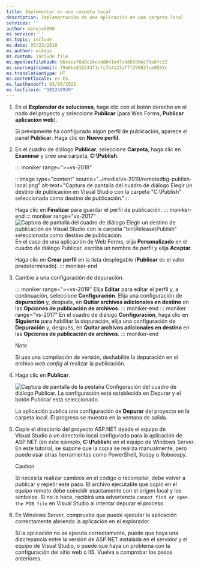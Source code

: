 ```yaml
---
title: Implementar en una carpeta local
description: Implementación de una aplicación en una carpeta local
services: ''
author: mikejo5000
ms.service: ''
ms.topic: include
ms.date: 05/23/2018
ms.author: mikejo
ms.custom: include file
ms.openlocfilehash: b6ceee76d8c24ccddb41e47c0865d96c79e6fc32
ms.sourcegitcommit: 79a6be815244f1cfc7b4123afff29983fce0555c
ms.translationtype: HT
ms.contentlocale: es-ES
ms.lasthandoff: 03/06/2021
ms.locfileid: "102249930"
---
```

1. En el **Explorador de soluciones**, haga clic con el botón derecho en el nodo del proyecto y seleccione **Publicar** (para Web Forms, **Publicar aplicación web**).

    Si previamente ha configurado algún perfil de publicación, aparece el panel **Publicar**. Haga clic en **Nuevo perfil**.

1. En el cuadro de diálogo **Publicar**, seleccione **Carpeta**, haga clic en **Examinar** y cree una carpeta, **C:\Publish**.

   ::: moniker range=">=vs-2019"

   :::image type="content" source="../media/vs-2019/remotedbg-publish-local.png" alt-text="Captura de pantalla del cuadro de diálogo Elegir un destino de publicación en Visual Studio con la carpeta &quot;C:\Publish&quot; seleccionada como destino de publicación.":::

   Haga clic en **Finalizar** para guardar el perfil de publicación.
   ::: moniker-end
   ::: moniker range="vs-2017"
   ![Captura de pantalla del cuadro de diálogo Elegir un destino de publicación en Visual Studio con la carpeta "bin\Release\Publish" seleccionada como destino de publicación.](../media/remotedbg_publish_local.png)
   En el caso de una aplicación de Web Forms, elija **Personalizado** en el cuadro de diálogo Publicar, escriba un nombre de perfil y elija **Aceptar**.

   Haga clic en **Crear perfil** en la lista desplegable (**Publicar**  es el valor predeterminado).
   ::: moniker-end

1. Cambie a una configuración de depuración.

   ::: moniker range=">=vs-2019"
   Elija **Editar** para editar el perfil y, a continuación, seleccione **Configuración**. Elija una configuración de **depuración** y, después, en **Quitar archivos adicionales en destino** en las **Opciones de publicación de archivos**.
   ::: moniker-end
   ::: moniker range="vs-2017"
   En el cuadro de diálogo **Configuración**, haga clic en **Siguiente** para habilitar la depuración, elija una configuración de **Depuración** y, después, en **Quitar archivos adicionales en destino** en las **Opciones de publicación de archivos**.
   ::: moniker-end

   > [!NOTE]
   > Si usa una compilación de versión, deshabilite la depuración en el archivo *web.config* al realizar la publicación.

1. Haga clic en **Publicar**.

    ![Captura de pantalla de la pestaña Configuración del cuadro de diálogo Publicar. La configuración está establecida en Depurar y el botón Publicar está seleccionado.](../media/remotedbg_publish_debug_config.png)

    La aplicación publica una configuración de **Depurar** del proyecto en la carpeta local. El progreso se muestra en la ventana de salida.

1. Copie el directorio del proyecto ASP.NET desde el equipo de Visual Studio a un directorio local configurado para la aplicación de ASP.NET (en este ejemplo, **C:\Publish**) en el equipo de Windows Server. En este tutorial, se supone que la copia se realiza manualmente, pero puede usar otras herramientas como PowerShell, Xcopy o Robocopy.

    > [!CAUTION]
    > Si necesita realizar cambios en el código o recompilar, debe volver a publicar y repetir este paso. El archivo ejecutable que copió en el equipo remoto debe coincidir exactamente con el origen local y los símbolos. Si no lo hace, recibirá una advertencia `cannot find or open the PDB file` en Visual Studio al intentar depurar el proceso.

1. En Windows Server, compruebe que puede ejecutar la aplicación correctamente abriendo la aplicación en el explorador.

    Si la aplicación no se ejecuta correctamente, puede que haya una discrepancia entre la versión de ASP.NET instalada en el servidor y el equipo de Visual Studio, o puede que haya un problema con la configuración del sitio web o IIS. Vuelva a comprobar los pasos anteriores.
